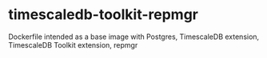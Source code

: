 # timescaledb-toolkit-repmgr

Dockerfile intended as a base image with Postgres, TimescaleDB extension, TimescaleDB Toolkit extension, repmgr
